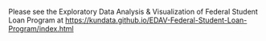Please see the Exploratory Data Analysis & Visualization of Federal Student Loan Program at https://kundata.github.io/EDAV-Federal-Student-Loan-Program/index.html
